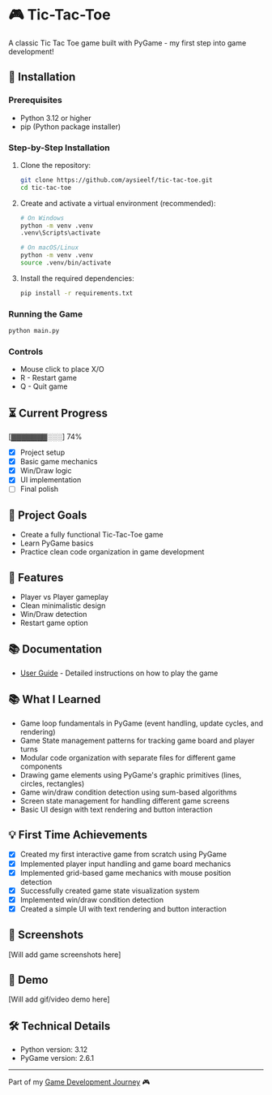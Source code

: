 # 🎮 Tic-Tac-Toe

A classic Tic Tac Toe game built with PyGame - my first step into game development!

## 🚀 Installation

### Prerequisites
- Python 3.12 or higher
- pip (Python package installer)

### Step-by-Step Installation
1. Clone the repository:
   ```bash
   git clone https://github.com/aysieelf/tic-tac-toe.git
   cd tic-tac-toe
   ```

2. Create and activate a virtual environment (recommended):
   ```bash
   # On Windows
   python -m venv .venv
   .venv\Scripts\activate

   # On macOS/Linux
   python -m venv .venv
   source .venv/bin/activate
   ```

3. Install the required dependencies:
   ```bash
   pip install -r requirements.txt
   ```

### Running the Game
```bash
python main.py
```

### Controls
- Mouse click to place X/O
- R - Restart game
- Q - Quit game

## ⏳ Current Progress
[▓▓▓▓▓▓▓░░░] 74%

- [x] Project setup
- [x] Basic game mechanics
- [x] Win/Draw logic
- [x] UI implementation
- [ ] Final polish

## 🎯 Project Goals
- Create a fully functional Tic-Tac-Toe game
- Learn PyGame basics
- Practice clean code organization in game development

## 🚀 Features
- Player vs Player gameplay
- Clean minimalistic design
- Win/Draw detection
- Restart game option

## 📚 Documentation
- [User Guide](docs/user-guide.md) - Detailed instructions on how to play the game

## 📚 What I Learned
- Game loop fundamentals in PyGame (event handling, update cycles, and rendering)
- Game State management patterns for tracking game board and player turns
- Modular code organization with separate files for different game components
- Drawing game elements using PyGame's graphic primitives (lines, circles, rectangles)
- Game win/draw condition detection using sum-based algorithms
- Screen state management for handling different game screens
- Basic UI design with text rendering and button interaction

## 💡 First Time Achievements
- [x] Created my first interactive game from scratch using PyGame 
- [x] Implemented player input handling and game board mechanics
- [x] Implemented grid-based game mechanics with mouse position detection
- [x] Successfully created game state visualization system
- [x] Implemented win/draw condition detection
- [x] Created a simple UI with text rendering and button interaction

## 📸 Screenshots
[Will add game screenshots here]

## 🎥 Demo
[Will add gif/video demo here]

## 🛠️ Technical Details
- Python version: 3.12
- PyGame version: 2.6.1

---
Part of my [Game Development Journey](https://github.com/aysieelf/Game-Dev-Journey) 🎮
